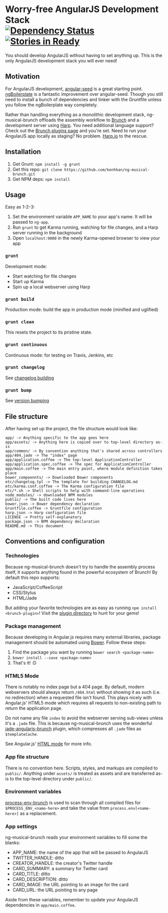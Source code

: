 # Worry-free AngularJS Development Stack <br/>[![Dependency Status](https://david-dm.org/kenhkan/ng-musical-brunch.png)](https://david-dm.org/kenhkan/ng-musical-brunch) [![Stories in Ready](https://badge.waffle.io/kenhkan/ng-musical-brunch.png)](http://waffle.io/kenhkan/ng-musical-brunch)

You should develop AngularJS without having to set anything up. This is the
only AngularJS development stack you will ever need!


## Motivation

For AngularJS development,
[angular-seed](https://github.com/angular/angular-seed) is a great starting
point. [ngBoilerplate](https://github.com/ngbp/ng-boilerplate) is a fantastic
improvement over angular-seed. Though you still need to install a bunch of
dependencies and tinker with the Gruntfile unless you follow the ngBoilerplate
way completely.

Rather than handling everything as a monolithic development stack,
ng-musical-brunch offloads the assembly workflow to [Brunch](http://brunch.io/)
and a development server using [Harp](http://harpjs.com/). You need additional
language support? Check out the [Brunch plugins
page](https://github.com/brunch/brunch/wiki/Plugins) and you're set. Need to
run your AngularJS app locally as staging? No problem.
[Harp.io](https://www.harp.io/docs/platform/collaborators) to the rescue.


## Installation

1. Get Grunt: `npm install -g grunt`
2. Get this repo: `git clone https://github.com/kenhkan/ng-musical-brunch.git`
3. Get NPM deps: `npm install`


## Usage

Easy as 1-2-3:

1. Set the environment variable `APP_NAME` to your app's name. It will be
   passed to `ng-app`.
2. Run `grunt` to get Karma running, watching for file changes, and a Harp
   server running in the background
3. Open `localhost:9000` in the newly Karma-opened browser to view your app

### `grunt`

Development mode:

* Start watching for file changes
* Start up Karma
* Spin up a local webserver using Harp

### `grunt build`

Production mode: build the app in production mode (minified and uglified)

### `grunt clean`

This resets the project to its pristine state.

### `grunt continuous`

Continuous mode: for testing on Travis, Jenkins, etc

### `grunt changelog`

See [changelog building](https://github.com/btford/grunt-conventional-changelog)

### `grunt bump`

See [version bumping](https://github.com/vojtajina/grunt-bump)


## File structure

After having set up the project, the file structure would look like:

    app/ -> Anything specific to the app goes here
    app/assets/ -> Anything here is copied over to top-level directory as-is
    app/common/ -> By convention anything that's shared across controllers
    app/404.jade -> The "index" page
    app/application.coffee -> The top-level ApplicationController
    app/application.spec.coffee -> The spec for ApplicationController
    app/main.coffee -> The main entry point, where module definition takes place
    bower_compoennts/ -> Downloaded Bower components
    etc/changelog.tpl -> The template for building CHANGELOG.md
    etc/karma.conf.coffee -> The Karma configuration file
    etc/*.sh -> Shell scripts to help with command-line operations
    node_modules/ -> downloaded NPM modules
    public/ -> The built code lives here
    bower.json -> Bower dependency declaration
    Gruntfile.coffee -> Gruntfile configuration
    harp.json -> Harp configuration file
    LICENSE -> Pretty self-explanatory
    package.json -> NPM dependency declaration
    README.md -> This document


## Conventions and configuration

### Technologies

Because ng-musical-brunch doesn't try to handle the assembly process itself, it
supports anything found in the powerful ecosystem of Brunch! By default this
repo supports:

* JavaScript/CoffeeScript
* CSS/Stylus
* HTML/Jade

But adding your favorite technologies are as easy as running `npm install
<brunch-plugin>`! Visit the [plugin
directory](https://github.com/brunch/brunch/wiki/Plugins) to hunt for your gems!

### Package management

Because developing in Angular.js requires many external libraries, package
management should be automated using [Bower](http://bower.io/). Follow these
steps:

1. Find the package you want by running `bower search <package-name>`
2. `bower install --save <package-name>`
3. That's it! :D

### HTML5 Mode

There is notably no index page but a 404 page. By default, modern webservers
should always return `/404.html` without showing it as such (i.e. no
redirection) when a requested file isn't found. This plays nicely with
Angular.js' HTML5 mode which requires all requests to non-existing path to
return the application page.

Do not name any file `index` to avoid the webserver serving sub-views unless
it's a `.jade` file. This is because ng-musical-brunch uses the wonderful
[jade-angularjs-brunch](https://github.com/GulinSS/jade-angularjs-brunch)
plugin, which compresses all `.jade` files as `$templateCache`.

See Angular.js' [HTML
mode](http://docs.angularjs.org/guide/dev_guide.services.$location) for more
info.

### App file structure

There is no convention here. Scripts, styles, and markups are compiled to
`public/`. Anything under `assets/` is treated as assets and are transferred
as-is to the top-level directory under `public/`.

### Environment variables

[process-env-brunch](https://github.com/mikeedwards/process-env-brunch) is used
to scan through all compiled files for `$PROCESS_ENV_<name-here>` and take the
value from `process.env[<name-here>]` as a replacement.

### App settings

ng-musical-brunch reads your environment variables to fill some the blanks:

* APP_NAME: the name of the app that will be passed to AngularJS
* TWITTER_HANDLE: ditto
* CREATOR_HANDLE: the creator's Twitter handle
* CARD_SUMMARY: a summary for Twitter card
* CARD_TITLE: ditto
* CARD_DESCRIPTION: ditto
* CARD_IMAGE: the URL pointing to an image for the card
* CARD_URL: the URL pointing to any page

Aside from these variables, remember to update your AngularJS dependencies in
`app/main.coffee`.
